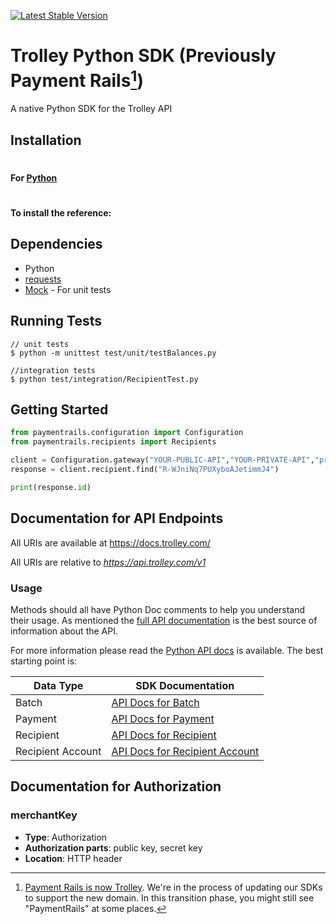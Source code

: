 [![Latest Stable Version](https://img.shields.io/pypi/v/paymentrails.svg)](https://pypi.python.org/pypi/paymentrails)


# Trolley Python SDK (Previously Payment Rails[^1])

A native Python SDK for the Trolley API

[^1]: [Payment Rails is now Trolley](https://www.trolley.com/payment-rails-is-now-trolley-series-a). We're in the process of updating our SDKs to support the new domain. In this transition phase, you might still see "PaymentRails" at some places.

## Installation

#

#### For [Python](https://www.python.org/)

#
#### To install the reference:

## Dependencies

* Python
* [requests](http://docs.python-requests.org/en/latest/)
* [Mock](https://pypi.org/project/mock/) - For unit tests

## Running Tests

```
// unit tests
$ python -m unittest test/unit/testBalances.py

//integration tests
$ python test/integration/RecipientTest.py
```

## Getting Started

```python
from paymentrails.configuration import Configuration
from paymentrails.recipients import Recipients

client = Configuration.gateway("YOUR-PUBLIC-API","YOUR-PRIVATE-API","production")
response = client.recipient.find("R-WJniNq7PUXyboAJetimmJ4")

print(response.id)
```



## Documentation for API Endpoints

All URIs are available at https://docs.trolley.com/
 
All URIs are relative to *https://api.trolley.com/v1*


### Usage

Methods should all have Python Doc comments to help you understand their usage. As mentioned the [full API documentation](https://docs.trolley.com)
is the best source of information about the API.

For more information please read the [Python API docs](https://github.com/PaymentRails/python-sdk/tree/master/docs/) is available. The best starting point is:

| Data Type | SDK Documentation |
| ----- | ----- |
| Batch | [API Docs for Batch](https://github.com/PaymentRails/python-sdk/tree/master/docs/classes/batchgateway.md) |
| Payment | [API Docs for Payment](https://github.com/PaymentRails/python-sdk/tree/master/docs/classes/paymentgateway.md) |
| Recipient | [API Docs for Recipient](https://github.com/PaymentRails/python-sdk/tree/master/docs/classes/recipientgateway.md) |
| Recipient Account | [API Docs for Recipient Account](https://github.com/PaymentRails/python-sdk/tree/master/docs/classes/recipientaccountgateway.md) |







## Documentation for Authorization

### merchantKey

- **Type**: Authorization
- **Authorization parts**: public key, secret key
- **Location**: HTTP header

